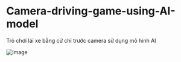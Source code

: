 # Camera-driving-game-using-AI-model
Trò chơi lái xe bằng cử chỉ trước camera sử dụng mô hình AI

![image](https://github.com/AppSalmon/Camera-driving-game-using-AI-model/assets/120777599/1bc10683-24b5-4713-afce-70f833b42d7f)


